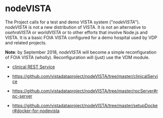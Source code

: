# nodeVISTA

The Project calls for a test and demo VISTA system ("_nodeVISTA_"). _nodeVISTA_ is not a new distribution of VISTA. It is not an alternative to _osehraVISTA_ or _worldVISTA_ or to other efforts that involve Node.js and VISTA. It is a basic FOIA VISTA configured for a demo hospital used by VDP and related projects.

__Note__: by September 2018, _nodeVISTA_ will become a simple reconfiguration of FOIA VISTA (wholly). Reconfiguration will (just) use the VDM module.

* [clinical REST Service](#https://github.com/vistadataproject/nodeVISTA/tree/master/clinicalService)

* https://github.com/vistadataproject/nodeVISTA/tree/master/clinicalService

* https://github.com/vistadataproject/nodeVISTA/tree/master/rpcServer#rpc-server

* https://github.com/vistadataproject/nodeVISTA/tree/master/setupDocker#docker-for-nodevista

